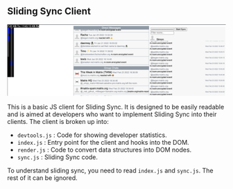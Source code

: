 ## Sliding Sync Client

![Client](./client.png)

This is a basic JS client for Sliding Sync. It is designed to be easily readable and is aimed at
developers who want to implement Sliding Sync into their clients. The client is broken up into:

-   `devtools.js` : Code for showing developer statistics.
-   `index.js` : Entry point for the client and hooks into the DOM.
-   `render.js` : Code to convert data structures into DOM nodes.
-   `sync.js` : Sliding Sync code.

To understand sliding sync, you need to read `index.js` and `sync.js`. The rest of it can be ignored.
